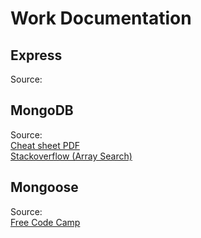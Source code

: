 # Work Documentation
## Express
Source: <br>

## MongoDB
Source: <br>
[Cheat sheet PDF](https://www.google.com/url?sa=t&rct=j&q=&esrc=s&source=web&cd=&ved=2ahUKEwjk1IClwJf9AhWi_7sIHUScAgYQFnoECDEQAQ&url=https%3A%2F%2Fdvrgoc.ing.puc.cl%2FtopicosBD%2FMongoDB.pdf&usg=AOvVaw3RZw9eSCBN1W2IH2RWPVzQ)<br>
[Stackoverflow (Array Search)](https://stackoverflow.com/questions/26814456/how-to-get-all-the-values-that-contains-part-of-a-string-using-mongoose-find)<br>

## Mongoose
Source: <br>
[Free Code Camp](https://www.freecodecamp.org/news/introduction-to-mongoose-for-mongodb-d2a7aa593c57/)